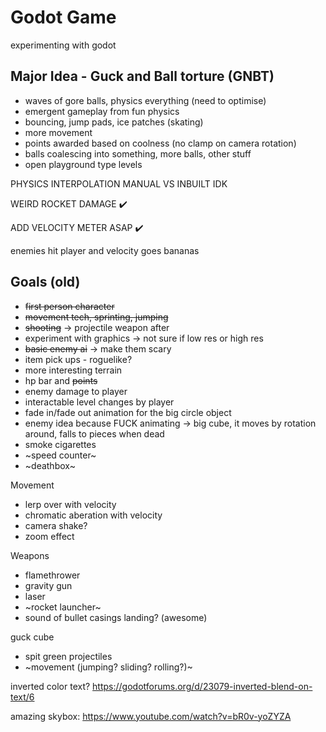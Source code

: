 # Godot Game
 experimenting with godot

## Major Idea - Guck and Ball torture (GNBT)
 - waves of gore balls, physics everything (need to optimise)
 - emergent gameplay from fun physics
 - bouncing, jump pads, ice patches (skating)
 - more movement
 - points awarded based on coolness (no clamp on camera rotation)
 - balls coalescing into something, more balls, other stuff
 - open playground type levels

PHYSICS INTERPOLATION MANUAL VS INBUILT IDK

WEIRD ROCKET DAMAGE ✔️

ADD VELOCITY METER ASAP ✔️

enemies hit player and velocity goes bananas

## Goals (old)
 - ~~first person character~~
 - ~~movement tech, sprinting, jumping~~
 - ~~shooting~~ -> projectile weapon after
 - experiment with graphics -> not sure if low res or high res
 - ~~basic enemy ai~~ -> make them scary
 - item pick ups - roguelike?
 - more interesting terrain
 - hp bar and ~~points~~
 - enemy damage to player
 - interactable level changes by player
 - fade in/fade out animation for the big circle object
 - enemy idea because FUCK animating -> big cube, it moves by rotation around, falls to pieces when dead
 - smoke cigarettes
 - ~speed counter~
 - ~deathbox~

Movement
 - lerp over with velocity
 - chromatic aberation with velocity
 - camera shake?
 - zoom effect

Weapons
 - flamethrower
 - gravity gun
 - laser
 - ~rocket launcher~
 - sound of bullet casings landing? (awesome)

guck cube
 - spit green projectiles
 - ~movement (jumping? sliding? rolling?)~

inverted color text?
https://godotforums.org/d/23079-inverted-blend-on-text/6

amazing skybox: https://www.youtube.com/watch?v=bR0v-yoZYZA
